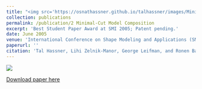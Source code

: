 ```yaml
---
title: "<img src='https://osnathassner.github.io/talhassner/images/Minimal Cut Model Composition - Icon.jpg' height='42' width='42'> Minimal-Cut Model Composition"
collection: publications
permalink: /publication/2 Minimal-Cut Model Composition
excerpt: 'Best Student Paper Award at SMI 2005; Patent pending.'
date: June 2005
venue: 'International Conference on Shape Modeling and Applications (SMI), Boston'
paperurl: ''
citation: 'Tal Hassner, Lihi Zelnik-Manor, George Leifman, and Ronen Basri. (2005). &quot;Minimal-Cut Model Composition.&quot; <i>International Conference on Shape Modeling and Applications (SMI), Boston</i>.'
---
```


<img src='https://osnathassner.github.io/talhassner/images/Minimal Cut Model Composition - Icon.jpg'>

[Download paper here](http://www.wisdom.weizmann.ac.il/~vision/MCMC/SMI05_MinCutModelComposition.pdf)

